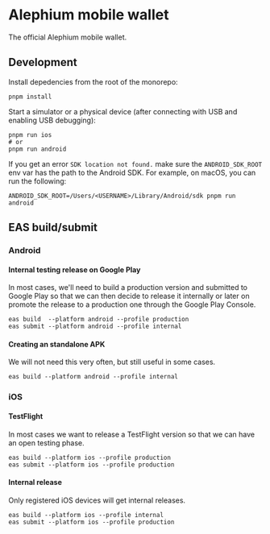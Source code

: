 # Alephium mobile wallet

The official Alephium mobile wallet.

## Development

Install depedencies from the root of the monorepo:

```shell
pnpm install
```

Start a simulator or a physical device (after connecting with USB and enabling USB debugging):

```shell
pnpm run ios
# or
pnpm run android
```

If you get an error `SDK location not found.` make sure the `ANDROID_SDK_ROOT` env var has the path to the Android SDK. For example, on macOS, you can run the following:

```shell
ANDROID_SDK_ROOT=/Users/<USERNAME>/Library/Android/sdk pnpm run android
```

## EAS build/submit

### Android

#### Internal testing release on Google Play

In most cases, we'll need to build a production version and submitted to Google Play so that we can then decide to release it internally or later on promote the release to a production one through the Google Play Console.

```shell
eas build  --platform android --profile production
eas submit --platform android --profile internal
```

#### Creating an standalone APK

We will not need this very often, but still useful in some cases.

```shell
eas build --platform android --profile internal
```

### iOS

#### TestFlight

In most cases we want to release a TestFlight version so that we can have an open testing phase.

```shell
eas build --platform ios --profile production
eas submit --platform ios --profile production
```

#### Internal release

Only registered iOS devices will get internal releases.

```shell
eas build --platform ios --profile internal
eas submit --platform ios --profile production
```
